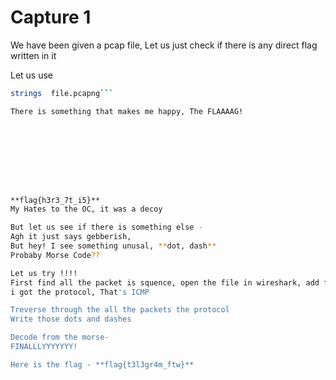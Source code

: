 # Capture 1

We have been given a pcap file, Let us just check if there is any direct flag written in it

Let us use 
```bash 
strings  file.pcapng```

There is something that makes me happy, The FLAAAAG!








 
**flag{h3r3_7t_i5}**
My Hates to the OC, it was a decoy

But let us see if there is something else - 
Agh it just says gebberish, 
But hey! I see something unusal, **dot, dash**
Probaby Morse Code??

Let us try !!!!
First find all the packet is squence, open the file in wireshark, add filter *frame contains dot*
i got the protocol, That's ICMP

Treverse through the all the packets the protocol
Write those dots and dashes 

Decode from the morse-
FINALLLYYYYYYY!

Here is the flag - **flag{t3l3gr4m_ftw}**

